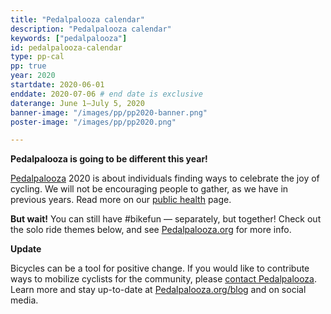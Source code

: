 ```yaml
---
title: "Pedalpalooza calendar"
description: "Pedalpalooza calendar"
keywords: ["pedalpalooza"]
id: pedalpalooza-calendar
type: pp-cal
pp: true
year: 2020
startdate: 2020-06-01
enddate: 2020-07-06 # end date is exclusive
daterange: June 1–July 5, 2020
banner-image: "/images/pp/pp2020-banner.png"
poster-image: "/images/pp/pp2020.png"

---
```


<strong class="pp-headline">Pedalpalooza is going to be different this year!</strong>

[Pedalpalooza](/pages/pedalpalooza/) 2020 is about individuals finding ways to celebrate the joy of cycling. We will not be encouraging people to gather, as we have in previous years. Read more on our [public health](/pages/public-health/) page. 

**But wait!** You can still have #bikefun — separately, but together! Check out the solo ride themes below, and see [Pedalpalooza.org](https://www.pedalpalooza.org/ride) for more info.

<strong class="pp-headline">Update</strong>

Bicycles can be a tool for positive change. If you would like to contribute ways to mobilize cyclists for the community, please <a href="mailto:pedalpalooza@gmail.com?subject=Here's how I can help Pedalpalooza mobilize cyclists">contact Pedalpalooza</a>. Learn more and stay up-to-date at <a href="https://www.pedalpalooza.org/blog">Pedalpalooza.org/blog</a> and on social media.
